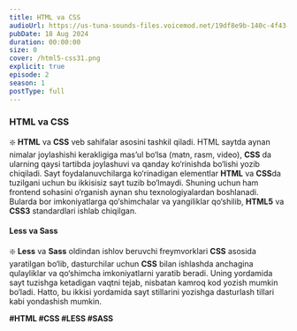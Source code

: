 ```yaml
---
title: HTML va CSS
audioUrl: https://us-tuna-sounds-files.voicemod.net/19df8e9b-140c-4f43-8c0e-09c162821765-1658350707858.mp3
pubDate: 18 Aug 2024
duration: 00:00:00
size: 0
cover: /html5-css31.png
explicit: true
episode: 2
season: 1
postType: full
---
```

### **HTML va CSS**



❇️ **HTML** va **CSS** veb sahifalar asosini tashkil qiladi. HTML saytda aynan nimalar joylashishi kerakligiga mas’ul bo‘lsa (matn, rasm, video), **CSS** da ularning qaysi tartibda joylashuvi va qanday ko‘rinishda bo‘lishi yozib chiqiladi. Sayt foydalanuvchilarga ko‘rinadigan elementlar **HTML** va **CSS**da tuzilgani uchun bu ikkisisiz sayt tuzib bo‘lmaydi. Shuning uchun ham frontend sohasini o‘rganish aynan shu texnologiyalardan boshlanadi. Bularda bor imkoniyatlarga qo‘shimchalar va yangiliklar qo‘shilib, **HTML5** va **CSS3** standardlari ishlab chiqilgan.

#### **Less va Sass**



❇️ **Less** va **Sass** oldindan ishlov beruvchi freymvorklari **CSS** asosida yaratilgan bo‘lib, dasturchilar uchun **CSS** bilan ishlashda anchagina qulayliklar va qo‘shimcha imkoniyatlarni yaratib beradi. Uning yordamida sayt tuzishga ketadigan vaqtni tejab, nisbatan kamroq kod yozish mumkin bo‘ladi. Hatto, bu ikkisi yordamida sayt stillarini yozishga dasturlash tillari kabi yondashish mumkin.

**\#HTML #CSS #LESS #SASS**